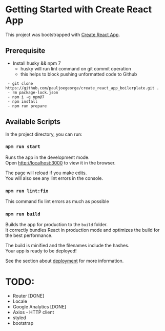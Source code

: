 # Getting Started with Create React App

This project was bootstrapped with [Create React App](https://github.com/facebook/create-react-app).

## Prerequisite
  - Install husky && npm 7
    - husky will run lint command on git commit operation
    - this helps to block pushing unformatted code to Github
  ```
   - git clone https://github.com/pauljoegeorge/create_react_app_boilerplate.git .
   - rm package-lock.json
   - npm i -g npm@7
   - npm install
   - npm run prepare
  ```

## Available Scripts

In the project directory, you can run:

### `npm run start`

Runs the app in the development mode.\
Open [http://localhost:3000](http://localhost:3000) to view it in the browser.

The page will reload if you make edits.\
You will also see any lint errors in the console.

### `npm run lint:fix`

This command fix lint errors as much as possible

### `npm run build`

Builds the app for production to the `build` folder.\
It correctly bundles React in production mode and optimizes the build for the best performance.

The build is minified and the filenames include the hashes.\
Your app is ready to be deployed!

See the section about [deployment](https://facebook.github.io/create-react-app/docs/deployment) for more information.




# TODO:
- Router [DONE]
- Locale
- Google Analytics [DONE]
- Axios - HTTP client
- styled
- bootstrap

